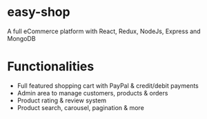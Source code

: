 
# easy-shop 
A full eCommerce platform with React, Redux, NodeJs, Express and MongoDB

# Functionalities
- Full featured shopping cart with PayPal & credit/debit payments
- Admin area to manage customers, products & orders
- Product rating & review system
- Product search, carousel, pagination & more
